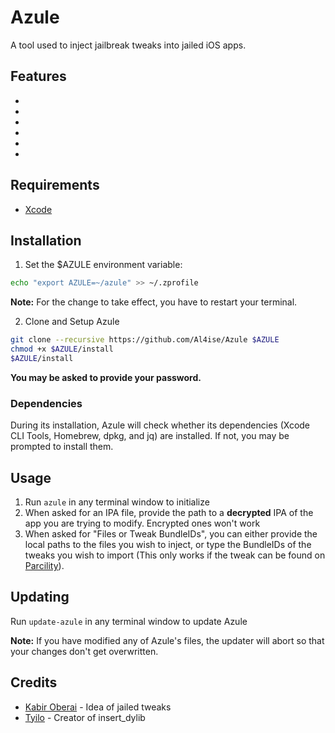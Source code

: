 # Azule

A tool used to inject jailbreak tweaks into jailed iOS apps.

## Features
* 
* 
* 
* 
* 
* 

## Requirements
* [Xcode](https://apps.apple.com/us/app/xcode/id497799835?ls=1&mt=12)

## Installation
1. Set the $AZULE environment variable:
```zsh
echo "export AZULE=~/azule" >> ~/.zprofile
```
**Note:** For the change to take effect, you have to restart your terminal.

2. Clone and Setup Azule
```zsh
git clone --recursive https://github.com/Al4ise/Azule $AZULE
chmod +x $AZULE/install
$AZULE/install
```
**You may be asked to provide your password.**

### Dependencies 
During its installation, Azule will check whether its dependencies (Xcode CLI Tools, Homebrew, dpkg, and jq) are installed. If not, you may be prompted to install them.

## Usage
1. Run ```azule``` in any terminal window to initialize
2. When asked for an IPA file, provide the path to a **decrypted** IPA of the app you are trying to modify. Encrypted ones won't work
4. When asked for "Files or Tweak BundleIDs", you can either provide the local paths to the files you wish to inject, or type the BundleIDs of the tweaks you wish to import (This only works if the tweak can be found on [Parcility](https://parcility.co)).

## Updating
Run ```update-azule``` in any terminal window to update Azule

**Note:** If you have modified any of Azule's files, the updater will abort so that your changes don't get overwritten.

## Credits

* [Kabir Oberai](https://github.com/kabiroberai/theos-jailed) - Idea of jailed tweaks
* [Tyilo](https://github.com/Tyilo/insert_dylib) - Creator of insert_dylib
